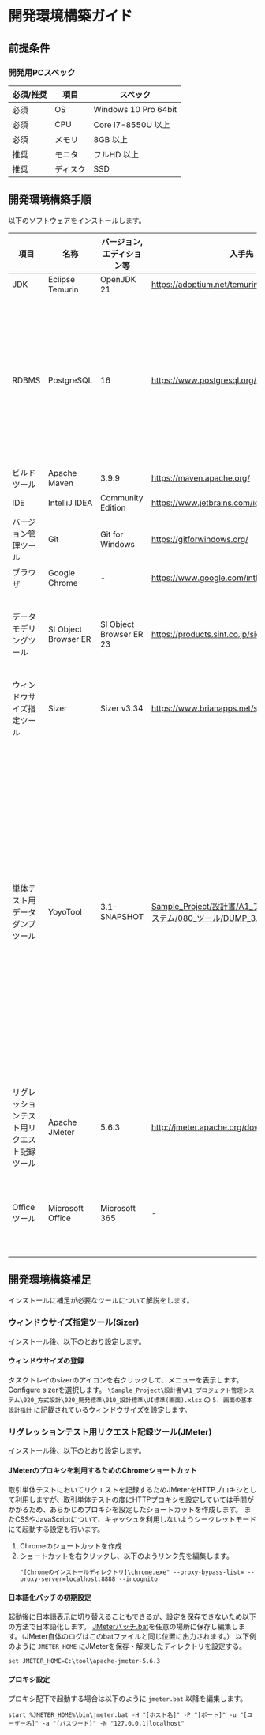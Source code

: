 # 開発環境構築ガイド

## 前提条件

### 開発用PCスペック

| 必須/推奨 | 項目     | スペック              |
| --------- | -------- | --------------------- |
| 必須      | OS       | Windows 10 Pro 64bit  |
| 必須      | CPU      | Core i7-8550U 以上    |
| 必須      | メモリ   | 8GB 以上              |
| 推奨      | モニタ   | フルHD 以上           |
| 推奨      | ディスク | SSD                   |


## 開発環境構築手順

以下のソフトウェアをインストールします。

| 項目                                       | 名称                   | バージョン,エディション等           | 入手先                                          | 補足                                                              |
| ------------------------------------------ | -------------------- | ----------------------- | -------------------------------------------- | --------------------------------------------------------------- |
| JDK                                        | Eclipse Temurin      | OpenJDK 21              | https://adoptium.net/temurin/                |                                                                 |
| RDBMS                                      | PostgreSQL           | 16                      | https://www.postgresql.org/download/windows/ | 実案件ではバージョンを固定できるようにガイドすること。                                     |
| ビルドツール                               | Apache Maven         | 3.9.9                   | https://maven.apache.org/                    |                                                                 |
| IDE                                        | IntelliJ IDEA        | Community Edition       | https://www.jetbrains.com/idea/              |                                                                 |
| バージョン管理ツール                       | Git                  | Git for Windows         | https://gitforwindows.org/                   |                                                                 |
| ブラウザ                                   | Google Chrome        | -                       | https://www.google.com/intl/ja/chrome/       |                                                                 |
| データモデリングツール                     | SI Object Browser ER | SI Object Browser ER 23 | https://products.sint.co.jp/siob/trial       | 社内ライセンスを使用する。                                                   |
| ウィンドウサイズ指定ツール                 | Sizer                | Sizer v3.34             | https://www.brianapps.net/sizer/             |                                                                 |
| 単体テスト用データダンプツール             | YoyoTool             | 3.1-SNAPSHOT            | [Sample_Project/設計書/A1_プロジェクト管理システム/080_ツール/DUMP_3.1-SNAPSHOT.zip](../../設計書/A1_プロジェクト管理システム/080_ツール/DUMP_3.1-SNAPSHOT.zip) | 本プロジェクト用に初期設定済。必ずここから取得してください。<br/>本ツールは、Java 8にパスを通して実行してください。 |
| リグレッションテスト用リクエスト記録ツール | Apache JMeter        | 5.6.3                   | http://jmeter.apache.org/download_jmeter.cgi |                                                                 |
| Officeツール                               | Microsoft Office     | Microsoft 365           | -                                            | 社内ライセンスを使用する。                                      |


## 開発環境構築補足
インストールに補足が必要なツールについて解説をします。

### ウィンドウサイズ指定ツール(Sizer)
インストール後、以下のとおり設定します。

#### ウィンドウサイズの登録
タスクトレイのsizerのアイコンを右クリックして、メニューを表示します。  
Configure sizerを選択します。
`\Sample_Project\設計書\A1_プロジェクト管理システム\020_方式設計\020_開発標準\010_設計標準\UI標準(画面).xlsx` の `5. 画面の基本設計指針` に記載されているウィンドウサイズを設定します。

### リグレッションテスト用リクエスト記録ツール(JMeter)
インストール後、以下のとおり設定します。

#### JMeterのプロキシを利用するためのChromeショートカット
取引単体テストにおいてリクエストを記録するためJMeterをHTTPプロキシとして利用しますが、取引単体テストの度にHTTPプロキシを設定していては手間がかかるため、あらかじめプロキシを設定したショートカットを作成します。
またCSSやJavaScriptについて、キャッシュを利用しないようシークレットモードにて起動する設定も行います。
1. Chromeのショートカットを作成
1. ショートカットを右クリックし、以下のようリンク先を編集します。
   ```
   "[Chromeのインストールディレクトリ]\chrome.exe" --proxy-bypass-list= --proxy-server=localhost:8888 --incognito
   ```

#### 日本語化バッチの初期設定
起動後に日本語表示に切り替えることもできるが、設定を保存できないため以下の方法で日本語化します。
[JMeterバッチ.bat](./ut/取引単体テストツール/JMeter起動用バッチ.bat)を任意の場所に保存し編集します。（JMeter自体のログはこのbatファイルと同じ位置に出力されます。）
以下例のように `JMETER_HOME` にJMeterを保存・解凍したディレクトリを設定する。
```
set JMETER_HOME=C:\tool\apache-jmeter-5.6.3
```

#### プロキシ設定
プロキシ配下で起動する場合は以下のように `jmeter.bat` 以降を編集します。
```
start %JMETER_HOME%\bin\jmeter.bat -H "[ホスト名]" -P "[ポート]" -u "[ユーザー名]" -a "[パスワード]" -N "127.0.0.1|localhost"
```